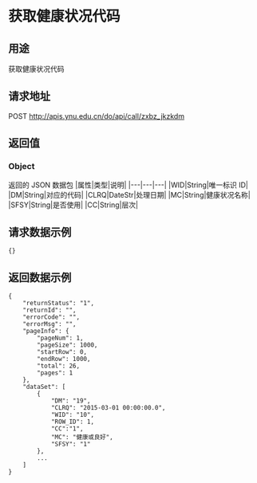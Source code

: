 # 获取健康状况代码

## 用途

获取健康状况代码

## 请求地址

POST http://apis.ynu.edu.cn/do/api/call/zxbz_jkzkdm

## 返回值

### Object

返回的 JSON 数据包
|属性|类型|说明|
|---|---|---|
|WID|String|唯一标识 ID|
|DM|String|对应的代码|
|CLRQ|DateStr|处理日期|
|MC|String|健康状况名称|
|SFSY|String|是否使用|
|CC|String|层次|

## 请求数据示例

```
{}
```

## 返回数据示例

```
{
    "returnStatus": "1",
    "returnId": "",
    "errorCode": "",
    "errorMsg": "",
    "pageInfo": {
        "pageNum": 1,
        "pageSize": 1000,
        "startRow": 0,
        "endRow": 1000,
        "total": 26,
        "pages": 1
    },
    "dataSet": [
        {
            "DM": "19",
            "CLRQ": "2015-03-01 00:00:00.0",
            "WID": "10",
            "ROW_ID": 1,
            "CC":"1",
            "MC": "健康或良好",
            "SFSY": "1"
        },
        ...
    ]
}
```

